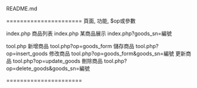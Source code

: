 README.md

======================
頁面, 功能, $op或參數

index.php
	商品列表	index.php
	某商品展示	index.php?goods_sn=編號
	
tool.php
	新增商品	tool.php?op=goods_form
	儲存商品	tool.php?op=insert_goods
	修改商品	tool.php?op=goods_form&goods_sn=編號
	更新商品	tool.php?op=update_goods
	刪除商品	tool.php?op=delete_goods&goods_sn=編號

======================

	

